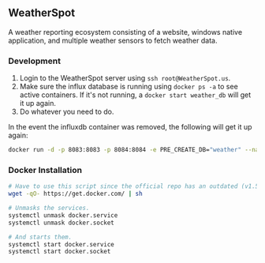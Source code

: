 ## WeatherSpot

A weather reporting ecosystem consisting of a website, windows native application, and multiple weather sensors to fetch weather data.

### Development
1. Login to the WeatherSpot server using ```ssh root@WeatherSpot.us```.
2. Make sure the influx database is running using ```docker ps -a``` to see active containers. If it's not running, a ```docker start weather_db``` will get it up again.
3. Do whatever you need to do.

In the event the influxdb container was removed, the following will get it up again:
```bash
docker run -d -p 8083:8083 -p 8084:8084 -e PRE_CREATE_DB="weather" --name weather_db tutum/influxdb:latest
```

### Docker Installation
```bash
# Have to use this script since the official repo has an outdated (v1.5) docker.
wget -qO- https://get.docker.com/ | sh

# Unmasks the services.
systemctl unmask docker.service
systemctl unmask docker.socket

# And starts them.
systemctl start docker.service
systemctl start docker.socket
```
